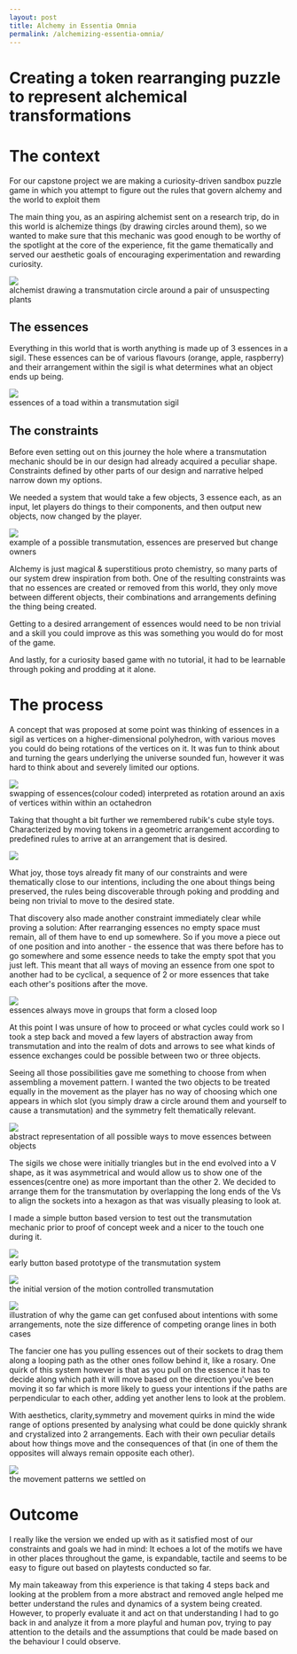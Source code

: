 ```yaml
---
layout: post
title: Alchemy in Essentia Omnia
permalink: /alchemizing-essentia-omnia/
---
```


# Creating a token rearranging puzzle to represent alchemical transformations

# The context

For our capstone project we are making a curiosity-driven sandbox puzzle game in which you attempt to figure out the rules that govern alchemy and the world to exploit them

The main thing you, as an aspiring alchemist sent on a research trip, do in this world is alchemize things (by drawing circles around them), so we wanted to make sure that this mechanic was good enough to be worthy of the spotlight at the core of the experience, fit the game thematically and served our aesthetic goals of encouraging experimentation and rewarding curiosity.

![](../images/alchemizingessentiaomnia-alchemist.png)  
alchemist drawing a transmutation circle around a pair of unsuspecting plants

## The essences

Everything in this world that is worth anything is made up of 3 essences in a sigil. These essences can be of various flavours (orange, apple, raspberry) and their arrangement within the sigil is what determines what an object ends up being.

![](../images/alchemizingessentiaomnia-toadsigil.png)  
essences of a toad within a transmutation sigil

## The constraints

Before even setting out on this journey the hole where a transmutation mechanic should be in our design had already acquired a peculiar shape. Constraints defined by other parts of our design and narrative helped narrow down my options.

We needed a system that would take a few objects, 3 essence each, as an input, let players do things to their components, and then output new objects, now changed by the player.

![](../images/alchemizingessentiaomnia-preservation.png)  
example of a possible transmutation, essences are preserved but change owners

Alchemy is just magical &amp; superstitious proto chemistry, so many parts of our system drew inspiration from both. One of the resulting constraints was that no essences are created or removed from this world, they only move between different objects, their combinations and arrangements defining the thing being created.

Getting to a desired arrangement of essences would need to be non trivial and a skill you could improve as this was something you would do for most of the game.

And lastly, for a curiosity based game with no tutorial, it had to be learnable through poking and prodding at it alone.


# The process

A concept that was proposed at some point was thinking of essences in a sigil as vertices on a higher-dimensional polyhedron, with various moves you could do being rotations of the vertices on it. It was fun to think about and turning the gears underlying the universe sounded fun, however it was hard to think about and severely limited our options.

![](../images/alchemizingessentiaomnia-octahedron.png)  
swapping of essences(colour coded) interpreted as rotation around an axis of vertices within within an octahedron

Taking that thought a bit further we remembered rubik's cube style toys. Characterized by moving tokens in a geometric arrangement according to predefined rules to arrive at an arrangement that is desired.

![](../images/alchemizingessentiaomnia-rubiks.png)  

What joy, those toys already fit many of our constraints and were thematically close to our intentions, including the one about things being preserved, the rules being discoverable through poking and prodding and being non trivial to move to the desired state.

That discovery also made another constraint immediately clear while proving a solution: After rearranging essences no empty space must remain, all of them have to end up somewhere. So if you move a piece out of one position and into another - the essence that was there before has to go somewhere and some essence needs to take the empty spot that you just left. This meant that all ways of moving an essence from one spot to another had to be cyclical, a sequence of 2 or more essences that take each other's positions after the move.

![](../images/alchemizingessentiaomnia-circledance.png)  
essences always move in groups that form a closed loop

At this point I was unsure of how to proceed or what cycles could work so I took a step back and moved a few layers of abstraction away from transmutation and into the realm of dots and arrows to see what kinds of essence exchanges could be possible between two or three objects.

Seeing all those possibilities gave me something to choose from when assembling a movement pattern. I wanted the two objects to be treated equally in the movement as the player has no way of choosing which one appears in which slot (you simply draw a circle around them and yourself to cause a transmutation) and the symmetry felt thematically relevant.

![](../images/alchemizingessentiaomnia-whiteboard.png)  
abstract representation of all possible ways to move essences between objects

The sigils we chose were initially triangles but in the end evolved into a V shape, as it was asymmetrical and would allow us to show one of the essences(centre one) as more important than the other 2. We decided to arrange them for the transmutation by overlapping the long ends of the Vs to align the sockets into a hexagon as that was visually pleasing to look at.

I made a simple button based version to test out the transmutation mechanic prior to proof of concept week and a nicer to the touch one during it.

![](../images/alchemizingessentiaomnia-prototype1.png)  
early button based prototype of the transmutation system

![](../images/alchemizingessentiaomnia-prototype2.png)  
the initial version of the motion controlled transmutation

![](../images/alchemizingessentiaomnia-pulldirection.png)  
illustration of why the game can get confused about intentions with some arrangements, note the size difference of competing orange lines in both cases

The fancier one has you pulling essences out of their sockets to drag them along a looping path as the other ones follow behind it, like a rosary. One quirk of this system however is that as you pull on the essence it has to decide along which path it will move based on the direction you've been moving it so far which is more likely to guess your intentions if the paths are perpendicular to each other, adding yet another lens to look at the problem.

With aesthetics, clarity,symmetry and movement quirks in mind the wide range of options presented by analysing what could be done quickly shrank and crystalized into 2 arrangements. Each with their own peculiar details about how things move and the consequences of that (in one of them the opposites will always remain opposite each other).

![](../images/alchemizingessentiaomnia-arrangements.png)  
the movement patterns we settled on

# Outcome

I really like the version we ended up with as it satisfied most of our constraints and goals we had in mind: It echoes a lot of the motifs we have in other places throughout the game, is expandable, tactile and seems to be easy to figure out based on playtests conducted so far.

My main takeaway from this experience is that taking 4 steps back and looking at the problem from a more abstract and removed angle helped me better understand the rules and dynamics of a system being created. However, to properly evaluate it and act on that understanding I had to go back in and analyze it from a more playful and human pov, trying to pay attention to the details and the assumptions that could be made based on the behaviour I could observe.

